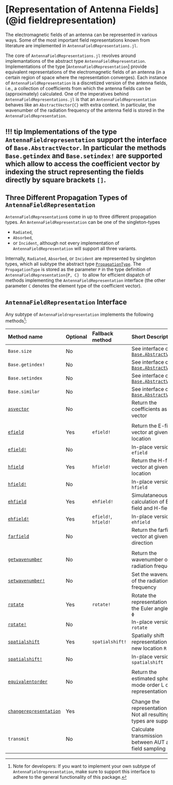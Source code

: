 # [Representation of Antenna Fields](@id fieldrepresentation)

The electromagnetic fields of an antenna can be represented in various ways. Some of the most important field representations known from literature are implemented in `AntennaFieldRepresentations.jl`. 

The core of `AntennaFieldRepresentations.jl` revolves around implemantations of the abstract type `AntennaFieldRepresentation`. Implementations of the type [`AntennaFieldRepresentation`] provide equivalent representations of the electromagnetic fields of an antenna (in a certain region of space where the representation converges). Each instance of `AntennaFieldRepresentation` is a discretized version of the antenna fields, i.e., a collection of coefficients from which the antenna fields can be (approximately) calculated. One of the imperatives behind `AntennaFieldRepresentations.jl` is that an `AntennaFieldRepresentation` behaves like an `AbstractVector{C}` with extra context. In particular, the wavenumber of the radiation frequency of the antenna field is stored in the `AntennaFieldRepresentation`.

!!! tip
    Implementations of the type `AntennaFieldrepresentation` support the interface of `Base.AbstractVector`. In particular the methods `Base.getindex` and `Base.setindex!` are supported which allow to access the coefficient vector by indexing the struct representing the fields directly by square brackets `[]`.
---

## Three Different Propagation Types of `AntennaFieldRepresentation`

`AntennaFieldRepresentation`s come in up to three different propagation types. An `AntennaFieldRepresentation` can be one of the singleton-types 
- `Radiated`,
- `Absorbed`,
- or `Incident`,
although not every implementation of `AntennaFieldRepresentation` will support all three variants. 

Internally, `Radiated`, `Absorbed`, or `Incident` are represented by singleton types, which all subtype the abstract type [`PropagationType`](@ref). The `PropagationType` is stored as the parameter `P` in the type definition of `AntennaFieldRepresentation{P, C} ` to allow for efficient dispatch of methods implementing the `AntennaFieldRepresentation` interface (the other parameter `C` denotes the element type of the coefficient vector).

## `AntennaFieldRepresentation` Interface

Any subtype of `AntennaFieldrepresentation` implements the following methods[^1]:

| Method name               | Optional | Fallback method      | Short Description                                                     |
| :------------------------ |:-------- | :------------------- | :-------------------------------------------------------------------- |
| `Base.size`               | No       |                      | See interface of [`Base.AbstractVector`](https://docs.julialang.org/en/v1/manual/interfaces/#man-interface-array)|
| `Base.getindex!`          | No       |                      | See interface of [`Base.AbstractVector`](https://docs.julialang.org/en/v1/manual/interfaces/#man-interface-array)|
| `Base.setindex`           | No       |                      | See interface of [`Base.AbstractVector`](https://docs.julialang.org/en/v1/manual/interfaces/#man-interface-array)|
| `Base.similar`            | No       |                      | See interface of [`Base.AbstractVector`](https://docs.julialang.org/en/v1/manual/interfaces/#man-interface-array)|
| [`asvector`](@ref)                | No       |                      | Return the coefficients as a vector                                   |
|                           |          |                      |                                                                       |
| [`efield`](@ref)          | Yes      | `efield!`            | Return the E-field vector at given location                           |
| [`efield!`](@ref)         | No       |                      | In-place version of `efield`                                          |
| [`hfield`](@ref)          | Yes      | `hfield!`            | Return the H-field vector at given location                           |
| [`hfield!`](@ref)         | No       |                      | In-place version of `hfield`                                          |
| [`ehfield`](@ref)         | Yes      | `ehfield!`           | Simulataneous calculation of E-field and H-field                      |
| [`ehfield!`](@ref)        | Yes      | `efield!`, `hfield!` | In-place version of `ehfield`                                         |
| [`farfield`](@ref)        | No       |                      | Return the farfield vector at given direction                         |
|                           |          |                      |                                                                       |
| [`getwavenumber`](@ref)   | No       |                      | Return the wavenumber of the radiation frequency                      |
| [`setwavenumber!`](@ref)  | No       |                      | Set the wavenumber of the radiation frequency                         |
| [`rotate`](@ref)          | Yes      | `rotate!`            | Rotate the representation by the Euler angles `χ`, `θ`, `ϕ`           |
| [`rotate!`](@ref)         | No       |                      | In-place version of `rotate`                                          |
| [`spatialshift`](@ref)    | Yes      | `spatialshift!`      | Spatially shift representation to new location `R`                    |
| [`spatialshift!`](@ref)   | No       |                      | In-place version of `spatialshift`                                    |
|                           |          |                      |                                                                       |
| [`equivalentorder`](@ref) | No       |                      | Return the estimated spherical mode order L of the representation     |
|                           |          |                      |                                                                       |
| [`changerepresentation`](@ref)    | Yes      |              | Change the representation type. Not all resulting types are supported |
| `transmit`                | No       |                      | Calculate transmission between AUT and field sampling                 |

[^1]: Note for developers: If you want to implement your own subtype of `AntennaFieldrepresentation`, make sure to support this interface to adhere to the general functionality of this package.
